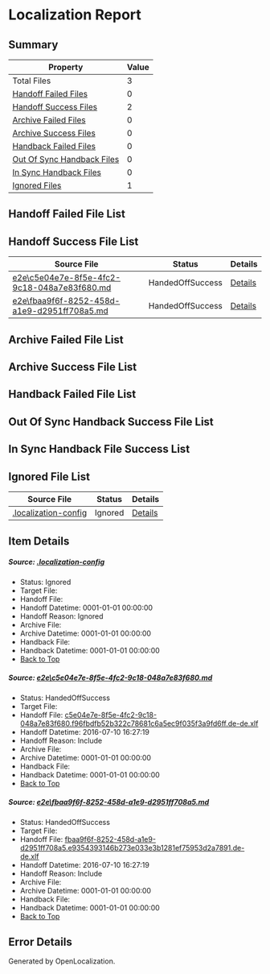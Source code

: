 # <a name='report-top'></a> Localization Report

## Summary
 Property | Value 
 -------- | ----- 
 Total Files | 3
[ Handoff Failed Files ](#handoff-failed-list)| 0
[ Handoff Success Files ](#handoff-success-list)| 2
[ Archive Failed Files ](#archive-failed-list)| 0
[ Archive Success Files ](#archive-success-list)| 0
[ Handback Failed Files ](#handback-failed-list)| 0
[ Out Of Sync Handback Files ](#outofsync-handback-success-list)| 0
[ In Sync Handback Files ](#insync-handback-success-list)| 0
[ Ignored Files ](#ignored-list)| 1

## <a name='handoff-failed-list'></a> Handoff Failed File List

## <a name='handoff-success-list'></a> Handoff Success File List
 Source File | Status | Details 
 ----------- | ------ | ------- 
 [e2e\c5e04e7e-8f5e-4fc2-9c18-048a7e83f680.md](https://github.com/OpenLocalizationTestOrg/oltest/blob/2a7577c97454952a72faeaf5d5fbd63c1110e313/e2e/c5e04e7e-8f5e-4fc2-9c18-048a7e83f680.md) | HandedOffSuccess | [Details](#f56a8968e8627432f207bd145d3ee90eaf7954861)
 [e2e\fbaa9f6f-8252-458d-a1e9-d2951ff708a5.md](https://github.com/OpenLocalizationTestOrg/oltest/blob/2a7577c97454952a72faeaf5d5fbd63c1110e313/e2e/fbaa9f6f-8252-458d-a1e9-d2951ff708a5.md) | HandedOffSuccess | [Details](#b0898d097d250a3235e3421c74f72cc1cc872cec2)

## <a name='archive-failed-list'></a> Archive Failed File List

## <a name='archive-success-list'></a> Archive Success File List

## <a name='handback-failed-list'></a> Handback Failed File List

## <a name='outofsync-handback-success-list'></a> Out Of Sync Handback Success File List

## <a name='insync-handback-success-list'></a> In Sync Handback File Success List

## <a name='ignored-list'></a> Ignored File List
 Source File | Status | Details 
 ----------- | ------ | ------- 
 [.localization-config](https://github.com/OpenLocalizationTestOrg/oltest/blob/2a7577c97454952a72faeaf5d5fbd63c1110e313/.localization-config) | Ignored | [Details](#3d4f252ac210baf56311d7e97dcc2db10974dbd20)

## Item Details
##### <a name='3d4f252ac210baf56311d7e97dcc2db10974dbd20'></a> Source: [.localization-config](https://github.com/OpenLocalizationTestOrg/oltest/blob/2a7577c97454952a72faeaf5d5fbd63c1110e313/.localization-config)
* Status: Ignored
* Target File: 
* Handoff File: 
* Handoff Datetime: 0001-01-01 00:00:00
* Handoff Reason: Ignored
* Archive File: 
* Archive Datetime: 0001-01-01 00:00:00
* Handback File: 
* Handback Datetime: 0001-01-01 00:00:00
* [Back to Top](#report-top)

##### <a name='f56a8968e8627432f207bd145d3ee90eaf7954861'></a> Source: [e2e\c5e04e7e-8f5e-4fc2-9c18-048a7e83f680.md](https://github.com/OpenLocalizationTestOrg/oltest/blob/2a7577c97454952a72faeaf5d5fbd63c1110e313/e2e/c5e04e7e-8f5e-4fc2-9c18-048a7e83f680.md)
* Status: HandedOffSuccess
* Target File: 
* Handoff File: [c5e04e7e-8f5e-4fc2-9c18-048a7e83f680.f96fbdfb52b322c78681c6a5ec9f035f3a9fd6ff.de-de.xlf](https://github.com/OpenLocalizationTestOrg/olhandoff-e2e/blob/fcf98014df16dbc6aa6dc43257722699ebd033c4/ol-handoff/OpenLocalizationTestOrg/oltest-dede-fly/ci/ht/c5e04e7e-8f5e-4fc2-9c18-048a7e83f680.f96fbdfb52b322c78681c6a5ec9f035f3a9fd6ff.de-de.xlf)
* Handoff Datetime: 2016-07-10 16:27:19
* Handoff Reason: Include
* Archive File: 
* Archive Datetime: 0001-01-01 00:00:00
* Handback File: 
* Handback Datetime: 0001-01-01 00:00:00
* [Back to Top](#report-top)

##### <a name='b0898d097d250a3235e3421c74f72cc1cc872cec2'></a> Source: [e2e\fbaa9f6f-8252-458d-a1e9-d2951ff708a5.md](https://github.com/OpenLocalizationTestOrg/oltest/blob/2a7577c97454952a72faeaf5d5fbd63c1110e313/e2e/fbaa9f6f-8252-458d-a1e9-d2951ff708a5.md)
* Status: HandedOffSuccess
* Target File: 
* Handoff File: [fbaa9f6f-8252-458d-a1e9-d2951ff708a5.e9354393146b273e033e3b1281ef75953d2a7891.de-de.xlf](https://github.com/OpenLocalizationTestOrg/olhandoff-e2e/blob/fcf98014df16dbc6aa6dc43257722699ebd033c4/ol-handoff/OpenLocalizationTestOrg/oltest-dede-fly/ci/ht/fbaa9f6f-8252-458d-a1e9-d2951ff708a5.e9354393146b273e033e3b1281ef75953d2a7891.de-de.xlf)
* Handoff Datetime: 2016-07-10 16:27:19
* Handoff Reason: Include
* Archive File: 
* Archive Datetime: 0001-01-01 00:00:00
* Handback File: 
* Handback Datetime: 0001-01-01 00:00:00
* [Back to Top](#report-top)


## Error Details

Generated by OpenLocalization.
